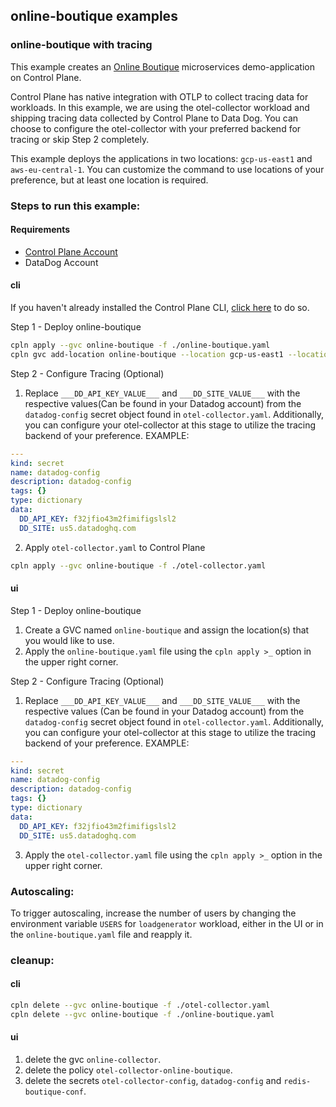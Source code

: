 ## online-boutique examples

### online-boutique with tracing

This example creates an [Online Boutique](https://github.com/GoogleCloudPlatform/microservices-demo) microservices demo-application on Control Plane.

Control Plane has native integration with OTLP to collect tracing data for workloads. In this example, we are using the otel-collector workload and shipping tracing data collected by Control Plane to Data Dog. You can choose to configure the otel-collector with your preferred backend for tracing or skip Step 2 completely.

This example deploys the applications in two locations: `gcp-us-east1` and `aws-eu-central-1`. You can customize the command to use locations of your preference, but at least one location is required.

### Steps to run this example:

#### Requirements
* [Control Plane Account](https://controlplane.com)
* DataDog Account

#### cli

If you haven't already installed the Control Plane CLI, [click here](https://docs.controlplane.com/reference/cli) to do so.

Step 1 - Deploy online-boutique 

```bash
cpln apply --gvc online-boutique -f ./online-boutique.yaml
cpln gvc add-location online-boutique --location gcp-us-east1 --location aws-eu-central-1
```

Step 2 - Configure Tracing (Optional)

1. Replace `___DD_API_KEY_VALUE___` and `___DD_SITE_VALUE___` with the respective values(Can be found in your Datadog account) from the `datadog-config` secret object found in `otel-collector.yaml`. Additionally, you can configure your otel-collector at this stage to utilize the tracing backend of your preference. EXAMPLE:
```YAML
---
kind: secret
name: datadog-config
description: datadog-config
tags: {}
type: dictionary
data:
  DD_API_KEY: f32jfio43m2fimifigslsl2
  DD_SITE: us5.datadoghq.com
```
2. Apply `otel-collector.yaml` to Control Plane
```bash
cpln apply --gvc online-boutique -f ./otel-collector.yaml
```

#### ui

Step 1 - Deploy online-boutique

1. Create a GVC named `online-boutique` and assign the location(s) that you would like to use.
2. Apply the `online-boutique.yaml` file using the `cpln apply >_` option in the upper right corner.

Step 2 - Configure Tracing (Optional)

1. Replace `___DD_API_KEY_VALUE___` and `___DD_SITE_VALUE___` with the respective values (Can be found in your Datadog account) from the `datadog-config` secret object found in `otel-collector.yaml`. Additionally, you can configure your otel-collector at this stage to utilize the tracing backend of your preference. EXAMPLE:
```YAML
---
kind: secret
name: datadog-config
description: datadog-config
tags: {}
type: dictionary
data:
  DD_API_KEY: f32jfio43m2fimifigslsl2
  DD_SITE: us5.datadoghq.com
```
3. Apply the `otel-collector.yaml` file using the `cpln apply >_` option in the upper right corner.

### Autoscaling:

To trigger autoscaling, increase the number of users by changing the environment variable `USERS` for `loadgenerator` workload, either in the UI or in the `online-boutique.yaml` file and reapply it.

### cleanup:

#### cli

```bash
cpln delete --gvc online-boutique -f ./otel-collector.yaml
cpln delete --gvc online-boutique -f ./online-boutique.yaml
```

#### ui

1. delete the gvc `online-collector`.
1. delete the policy `otel-collector-online-boutique`.
1. delete the secrets `otel-collector-config`, `datadog-config` and `redis-boutique-conf`.
